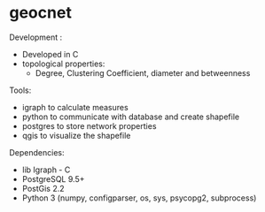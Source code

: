 # geocnet

Development :
- Developed in C
- topological properties:
  - Degree, Clustering Coefficient, diameter and betweenness

Tools:
- igraph to calculate measures
- python to communicate with database and create shapefile
- postgres to store network properties
- qgis to visualize the shapefile

Dependencies:
- lib Igraph - C
- PostgreSQL 9.5+
- PostGis 2.2
- Python 3 (numpy, configparser, os, sys, psycopg2, subprocess)
 
